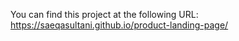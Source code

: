 You can find this project at the following URL:
 https://saeqasultani.github.io/product-landing-page/